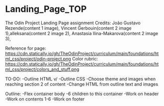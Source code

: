 # Landing_Page_TOP
The Odin Project Landing Page assignment
Credits: João Gustavo Rezende(content 1 image), Vincent Gerbouin(content 2 image 1),alleksana(content 2 image 2), Anastasia Ilina-Makarova(content 2 image 3),



Reference for page: https://cdn.statically.io/gh/TheOdinProject/curriculum/main/foundations/html_css/project/odin-project.png
Color rubric: https://cdn.statically.io/gh/TheOdinProject/curriculum/main/foundations/html_css/project/colors_and_stuff.png


TO-DO:
-Outline HTML v/
-Outline CSS
    -Choose theme and images when reaching section 2 of content
-Change HTML from outline text and images

Outline:
-Flex container body
    -6 children to this container
-Work on header
-Work on contents 1-6
-Work on footer




